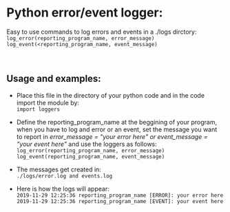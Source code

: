 # Python error/event logger:
Easy to use commands to log errors and events in a ./logs dirctory:<br>
`log_error(reporting_program_name, error_message)`<br>
`log_event(<reporting_program_name, event_message)`

<br>

## Usage and examples:
- Place this file in the directory of your python code and in the code import the module by:<br>
  `import loggers`

- Define the reporting_program_name at the beggining of your program, when you have to log and error or an event, set the message you want to report in <i>error_message = "your error here" or event_message = "your event here"</i> and use the loggers as follows:<br>
  `log_error(reporting_program_name, error_message)`<br>
  `log_event(reporting_program_name, event_message)`

- The messages get created in:<br>
`./logs/error.log and events.log`

- Here is how the logs will appear:<br>
`2019-11-29 12:25:36 reporting_program_name [ERROR]: your error here`<br>
`2019-11-29 12:25:36 reporting_program_name [EVENT]: your event here`
